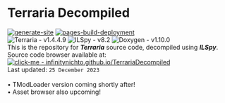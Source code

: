 # Terraria Decompiled <br>
[![generate-site](https://github.com/InfinityNichto/TerrariaDecompiled/actions/workflows/generate-site.yml/badge.svg?branch=master)](https://github.com/InfinityNichto/TerrariaDecompiled/actions/workflows/generate-site.yml)
[![pages-build-deployment](https://github.com/InfinityNichto/TerrariaDecompiled/actions/workflows/pages/pages-build-deployment/badge.svg)](https://github.com/InfinityNichto/TerrariaDecompiled/actions/workflows/pages/pages-build-deployment) <br>
![Terraria - v1.4.4.9](https://img.shields.io/badge/Terraria-1.4.4.9-green)
![ILSpy - v8.2](https://img.shields.io/badge/ILSpy-8.2-cyan)
![Doxygen - v1.10.0](https://img.shields.io/badge/Doxygen-1.10.0-blueviolet) <br>
This is the repository for ***Terraria*** source code, decompiled using ***ILSpy***. <br>
Source code browser available at:
[![click-me - infinitynichto.github.io/TerrariaDecompiled](https://img.shields.io/badge/click--me-infinitynichto.github.io%2FTerrariaDecompiled-informational?logo=dependabot&logoColor=informational)](https://infinitynichto.github.io/TerrariaDecompiled) <br>
Last updated: `25 December 2023` <br><br>
• TModLoader version coming shortly after! <br>
• Asset browser also upcoming!
